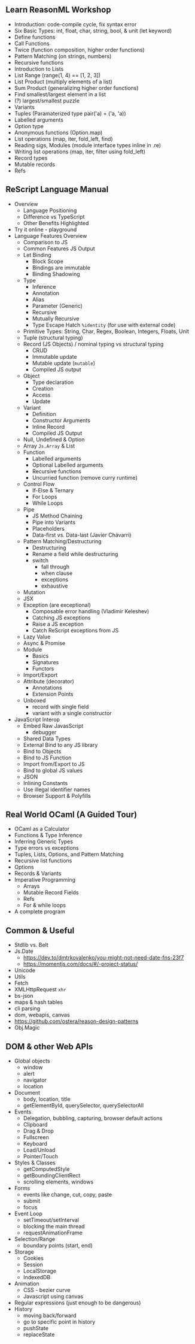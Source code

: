 ## Learn ReasonML Workshop

- Introduction: code-compile cycle, fix syntax error
- Six Basic Types: int, float, char, string, bool, & unit (let keyword)
- Define functions
- Call Functions
- Twice (function composition, higher order functions)
- Pattern Matching (on strings, numbers)
- Recursive functions
- Introduction to Lists
- List Range (range(1, 4) == [1, 2, 3])
- List Product (multiply elements of a list)
- Sum Product (generalizing higher order functions)
- Find smallest/largest element in a list
- (?) largest/smallest puzzle
- Variants
- Tuples (Paramaterized type pair('a) = ('a, 'a))
- Labelled arguments
- Option type
- Anonymous functions (Option.map)
- List operations (map, iter, fold_left, find)
- Reading sigs, Modules (module interface types inline in .re)
- Writing list operations (map, iter, filter using fold_left)
- Record types
- Mutable records
- Refs

## ReScript Language Manual

- Overview
  - Language Positioning
  - Difference vs TypeScript
  - Other Benefits Highlighted
- Try it online - playground
- Language Features Overview
  - Comparison to JS
  - Common Features JS Output
  - Let Binding
    - Block Scope
    - Bindings are immutable
    - Binding Shadowing
  - Type
    - Inference
    - Annotation
    - Alias
    - Parameter (Generic)
    - Recursive
    - Mutually Recursive
    - Type Escape Hatch `%identity` (for use with external code)
  - Primitive Types: String, Char, Regex, Boolean, Integers, Floats, Unit
  - Tuple (structural typing)
  - Record (JS Objects) / nominal typing vs structural typing
    - CRUD
    - Immutable update
    - Mutable update (`mutable`)
    - Compiled JS output
  - Object
    - Type declaration
    - Creation
    - Access
    - Update
  - Variant
    - Definition
    - Constructor Arguments
    - Inline Record
    - Compiled JS Output
  - Null, Undefined & Option
  - Array `Js.Array` & List
  - Function
    - Labelled arguments
    - Optional Labelled arguments
    - Recursive functions
    - Uncurried function (remove curry runtime)
  - Control Flow
    - If-Else & Ternary
    - For Loops
    - While Loops
  - Pipe
    - JS Method Chaining
    - Pipe into Variants
    - Placeholders
    - Data-first vs. Data-last (Javier Chávarri)
  - Pattern Matching/Destructuring
    - Destructuring
    - Rename a field while destructuring
    - switch
      - fall through
      - when clause
      - exceptions
      - exhaustive
  - Mutation
  - JSX
  - Exception (are exceptional)
    - Composable error handling (Vladimir Keleshev)
    - Catching JS exceptions
    - Raise a JS exception
    - Catch ReScript exceptions from JS
  - Lazy Value
  - Async & Promise
  - Module
    - Basics
    - Signatures
    - Functors
  - Import/Export
  - Attribute (decorator)
    - Annotations
    - Extension Points
  - Unboxed
    - record with single field
    - variant with a single constructor
- JavaScript Interop
  - Embed Raw JavasScript
    - debugger
  - Shared Data Types
  - External Bind to any JS library
  - Bind to Objects
  - Bind to JS Function
  - Import from/Export to JS
  - Bind to global JS values
  - JSON
  - Inlining Constants
  - Use illegal identifier names
  - Browser Support & Polyfills

## Real World OCaml (A Guided Tour)

- OCaml as a Calculator
- Functions & Type Inference
- Inferring Generic Types
- Type errors vs exceptions
- Tuples, Lists, Options, and Pattern Matching
- Recursive list functions
- Options
- Records & Variants
- Imperative Programming
  - Arrays
  - Mutable Record Fields
  - Refs
  - For & while loops
- A complete program

## Common & Useful

- Stdlib vs. Belt
- Js.Date
  - https://dev.to/dmtrkovalenko/you-might-not-need-date-fns-23f7
  - https://momentjs.com/docs/#/-project-status/
- Unicode
- Utils
- Fetch
- XMLHttpRequest `xhr`
- bs-json
- maps & hash tables
- cli parsing
- dom, webapis, canvas
- https://github.com/ostera/reason-design-patterns
- Obj.Magic

## DOM & other Web APIs

- Global objects
  - window
  - alert
  - navigator
  - location
- Document
  - body, location, title
  - getElementById, querySelector, querySelectorAll
- Events
  - Delegation, bubbling, capturing, browser default actions
  - Clipboard
  - Drag & Drop
  - Fullscreen
  - Keyboard
  - Load/Unload
  - Pointer/Touch
- Styles & Classes
  - getComputedStyle
  - getBoundingClientRect
  - scrolling elements, windows
- Forms
  - events like change, cut, copy, paste
  - submit
  - focus
- Event Loop
  - setTimeout/setInterval
  - blocking the main thread
  - requestAnimationFrame
- Selection/Range
  - boundary points (start, end)
- Storage
  - Cookies
  - Session
  - LocalStorage
  - IndexedDB
- Animation
  - CSS - bezier curve
  - Javascript using canvas
- Regular expressions (just enough to be dangerous)
- History
  - moving back/forward
  - go to specific point in history
  - pushState
  - replaceState
